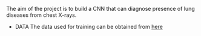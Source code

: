 The aim of the project is to build a CNN that can diagnose presence of lung diseases from chest X-rays.
* DATA
The data used for training can be obtained from [here](https://www.kaggle.com/code/shashank069/chest-xray-classification/data)
